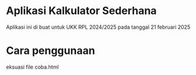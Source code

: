 # Aplikasi Kalkulator Sederhana
Aplikasi ini di buat untuk UKK RPL 2024/2025 pada tanggal 21 februari 2025


# Cara penggunaan
eksuasi file coba.html
